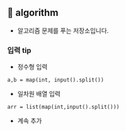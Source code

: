 ## 🌈 algorithm
* 알고리즘 문제를 푸는 저장소입니다.
 
### 입력 tip
* 정수형 입력
~~~
a,b = map(int, input().split())
~~~
* 일차원 배열 입력
~~~
arr = list(map(int,input().split()))
~~~
* 계속 추가
